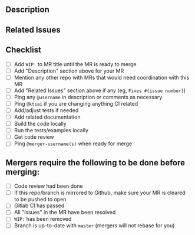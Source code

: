 ## Description


## Related Issues


## Checklist
- [ ] Add `WIP:` to MR title until the MR is ready to merge
- [ ] Add "Description" section above for your MR
- [ ] Mention any other repo with MRs that would need coordination with this MR
- [ ] Add "Related Issues" section above if any (eg, `Fixes #{issue number}`)
- [ ] Ping any `@username` in description or comments as necessary
- [ ] Ping `@ktsai` if you are changing anything CI related
- [ ] Add/adjust tests if needed
- [ ] Add related documentation
- [ ] Build the code locally
- [ ] Run the tests/examples locally
- [ ] Get code review
- [ ] Ping `@merger-username(s)` when ready for merge

## Mergers require the following to be done before merging:
- [ ] Code review had been done
- [ ] If this repo/branch is mirrored to Github, make sure your MR is cleared to be pushed to open
- [ ] Gitlab CI has passed
- [ ] All "issues" in the MR have been resolved
- [ ] `WIP:` has been removed
- [ ] Branch is up-to-date with `master` (mergers will not rebase for you)
